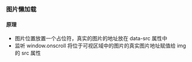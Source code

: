 ### 图片懒加载

#### 原理

* 图片位置放置一个占位符，真实的图片的地址放在 data-src 属性中
* 监听 window.onscroll 将位于可视区域中的图片的真实图片地址赋值给 img 的 src 属性



